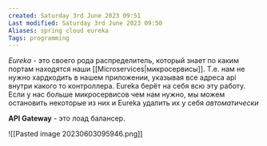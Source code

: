 ```yaml
---
created: Saturday 3rd June 2023 09:51
Last modified: Saturday 3rd June 2023 09:50
Aliases: spring cloud eureka
Tags: programming
---
```


*Eureka* - это своего рода распределитель, который знает по каким портам находятся наши [[Microservices|микросервисы]]. Т.е. нам не нужно хардкодить в нашем приложении, указывая все адреса api внутри какого то контроллера. Eureka берёт на себя всю эту работу.
Если у нас больше микросервисов чем нам нужно, мы можем остановить некоторые из них и Eureka удалить их у себя *автоматически*

**API Gateway** - это лоад балансер.

![[Pasted image 20230603095946.png]]